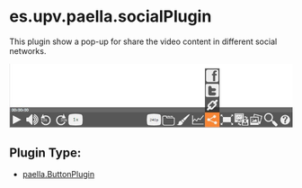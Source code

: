 # es.upv.paella.socialPlugin

This plugin show a pop-up for share the video content in different social networks.

![](images/socialPlugin.jpg)

## Plugin Type:
- [paella.ButtonPlugin](../developer/plugin_types.md)
